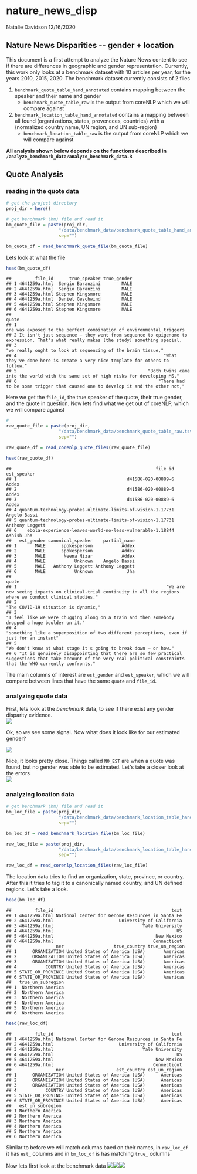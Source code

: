 nature\_news\_disp
================
Natalie Davidson
12/16/2020

## Nature News Disparities -- gender + location

This document is a first attempt to analyze the Nature News content to see if there are differences in geographic and gender representation. Currently, this work only looks at a benchmark dataset with 10 articles per year, for the years 2010, 2015, 2020. The benchmark dataset currently consists of 2 files

1.  `benchmark_quote_table_hand_annotated` contains mapping between the speaker and their name and gender
    -   `benchmark_quote_table_raw` is the output from coreNLP which we will compare against
2.  `benchmark_location_table_hand_annotated` contains a mapping between all found (organizations, states, provencces, countries) with a (normalized country name, UN region, and UN sub-region)
    -   `benchmark_location_table_raw` is the output from coreNLP which we will compare against

**All analysis shown below depends on the functions described in `/analyze_benchmark_data/analyze_benchmark_data.R`**

## Quote Analysis

### reading in the quote data

``` r
# get the project directory
proj_dir = here()

# get benchmark (bm) file and read it
bm_quote_file = paste(proj_dir, 
                    "/data/benchmark_data/benchmark_quote_table_hand_annotated.tsv", 
                    sep="")

bm_quote_df = read_benchmark_quote_file(bm_quote_file)
```

Lets look at what the file

``` r
head(bm_quote_df)
```

    ##         file_id      true_speaker true_gender
    ## 1 4641259a.html  Sergio Baranzini        MALE
    ## 2 4641259a.html  Sergio Baranzini        MALE
    ## 3 4641259a.html Stephen Kingsmore        MALE
    ## 4 4641259a.html  Daniel Geschwind        MALE
    ## 5 4641259a.html Stephen Kingsmore        MALE
    ## 6 4641259a.html Stephen Kingsmore        MALE
    ##                                                                                                                                  quote
    ## 1                                                                 one was exposed to the perfect combination of environmental triggers
    ## 2 It isn't just sequence — they went from sequence to epigenome to expression. That's what really makes [the study] something special.
    ## 3                                                                         "we really ought to look at sequencing of the brain tissue,"
    ## 4                                                        "What they've done here is create a very nice template for others to follow,"
    ## 5                                                  "Both twins came into the world with the same set of high risks for developing MS,"
    ## 6                                                      "There had to be some trigger that caused one to develop it and the other not,"

Here we get the `file_id`, the true speaker of the quote, their true gender, and the quote in question. Now lets find what we get out of coreNLP, which we will compare against

``` r
# 
raw_quote_file = paste(proj_dir, 
                    "/data/benchmark_data/benchmark_quote_table_raw.tsv", 
                    sep="")

raw_quote_df = read_corenlp_quote_files(raw_quote_file)

head(raw_quote_df)
```

    ##                                                       file_id     est_speaker
    ## 1                                          d41586-020-00889-6           Addex
    ## 2                                          d41586-020-00889-6           Addex
    ## 3                                          d41586-020-00889-6           Addex
    ## 4 quantum-technology-probes-ultimate-limits-of-vision-1.17731    Angelo Bassi
    ## 5 quantum-technology-probes-ultimate-limits-of-vision-1.17731 Anthony Leggett
    ## 6    ebola-experience-leaves-world-no-less-vulnerable-1.18844      Ashish Jha
    ##   est_gender canonical_speaker    partial_name
    ## 1       MALE      spokesperson           Addex
    ## 2       MALE      spokesperson           Addex
    ## 3       MALE       Neena Nizar           Addex
    ## 4       MALE           Unknown    Angelo Bassi
    ## 5       MALE   Anthony Leggett Anthony Leggett
    ## 6       MALE           Unknown             Jha
    ##                                                                                                                                                                    quote
    ## 1                                                         "We are now seeing impacts on clinical-trial continuity in all the regions where we conduct clinical studies."
    ## 2                                                                                                                                   "The COVID-19 situation is dynamic,"
    ## 3                                                                        "I feel like we were chugging along on a train and then somebody dropped a huge boulder on it."
    ## 4                                                                             "something like a superposition of two different perceptions, even if just for an instant"
    ## 5                                                                                                       "We don't know at what stage it's going to break down — or how."
    ## 6 "It is genuinely disappointing that there are so few practical suggestions that take account of the very real political constraints that the WHO currently confronts,"

The main columns of interest are `est_gender` and `est_speaker`, which we will compare between lines that have the same `quote` and `file_id`.

### analyzing quote data

First, lets look at the *benchmark* data, to see if there exist any gender disparity evidence. <img src="benchmark_analysis_files/figure-markdown_github/unnamed-chunk-4-1.png" style="display: block; margin: auto;" />

Ok, so we see some signal. Now what does it look like for our estimated gender?

<img src="benchmark_analysis_files/figure-markdown_github/unnamed-chunk-5-1.png" style="display: block; margin: auto;" />

Nice, it looks pretty close. Things called `NO_EST` are when a quote was found, but no gender was able to be estimated. Let's take a closer look at the errors <img src="benchmark_analysis_files/figure-markdown_github/unnamed-chunk-6-1.png" style="display: block; margin: auto;" />

### analyzing location data

``` r
# get benchmark (bm) file and read it
bm_loc_file = paste(proj_dir, 
                    "/data/benchmark_data/benchmark_location_table_hand_annotated.tsv", 
                    sep="")

bm_loc_df = read_benchmark_location_file(bm_loc_file)

raw_loc_file = paste(proj_dir, 
                    "/data/benchmark_data/benchmark_location_table_hand_annotated.tsv", 
                    sep="")

raw_loc_df = read_corenlp_location_files(raw_loc_file)
```

The location data tries to find an organization, state, province, or country. After this it tries to tag it to a canonically named country, and UN defined regions. Let's take a look.

``` r
head(bm_loc_df)
```

    ##         file_id                                             text
    ## 1 4641259a.html National Center for Genome Resources in Santa Fe
    ## 2 4641259a.html                         University of California
    ## 3 4641259a.html                                  Yale University
    ## 4 4641259a.html                                               US
    ## 5 4641259a.html                                       New Mexico
    ## 6 4641259a.html                                      Connecticut
    ##                 ner                   true_country true_un_region
    ## 1      ORGANIZATION United States of America (USA)       Americas
    ## 2      ORGANIZATION United States of America (USA)       Americas
    ## 3      ORGANIZATION United States of America (USA)       Americas
    ## 4           COUNTRY United States of America (USA)       Americas
    ## 5 STATE_OR_PROVINCE United States of America (USA)       Americas
    ## 6 STATE_OR_PROVINCE United States of America (USA)       Americas
    ##   true_un_subregion
    ## 1  Northern America
    ## 2  Northern America
    ## 3  Northern America
    ## 4  Northern America
    ## 5  Northern America
    ## 6  Northern America

``` r
head(raw_loc_df)
```

    ##         file_id                                             text
    ## 1 4641259a.html National Center for Genome Resources in Santa Fe
    ## 2 4641259a.html                         University of California
    ## 3 4641259a.html                                  Yale University
    ## 4 4641259a.html                                               US
    ## 5 4641259a.html                                       New Mexico
    ## 6 4641259a.html                                      Connecticut
    ##                 ner                    est_country est_un_region
    ## 1      ORGANIZATION United States of America (USA)      Americas
    ## 2      ORGANIZATION United States of America (USA)      Americas
    ## 3      ORGANIZATION United States of America (USA)      Americas
    ## 4           COUNTRY United States of America (USA)      Americas
    ## 5 STATE_OR_PROVINCE United States of America (USA)      Americas
    ## 6 STATE_OR_PROVINCE United States of America (USA)      Americas
    ##   est_un_subregion
    ## 1 Northern America
    ## 2 Northern America
    ## 3 Northern America
    ## 4 Northern America
    ## 5 Northern America
    ## 6 Northern America

Similar to before we will match columns baed on their names, in `raw_loc_df` it has `est_` columns and in `bm_loc_df` is has matching `true_` columns

Now lets first look at the benchmark data ![](benchmark_analysis_files/figure-markdown_github/unnamed-chunk-9-1.png)![](benchmark_analysis_files/figure-markdown_github/unnamed-chunk-9-2.png)![](benchmark_analysis_files/figure-markdown_github/unnamed-chunk-9-3.png)
